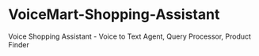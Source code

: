 # VoiceMart-Shopping-Assistant
Voice Shopping Assistant - Voice to Text Agent, Query Processor, Product Finder
